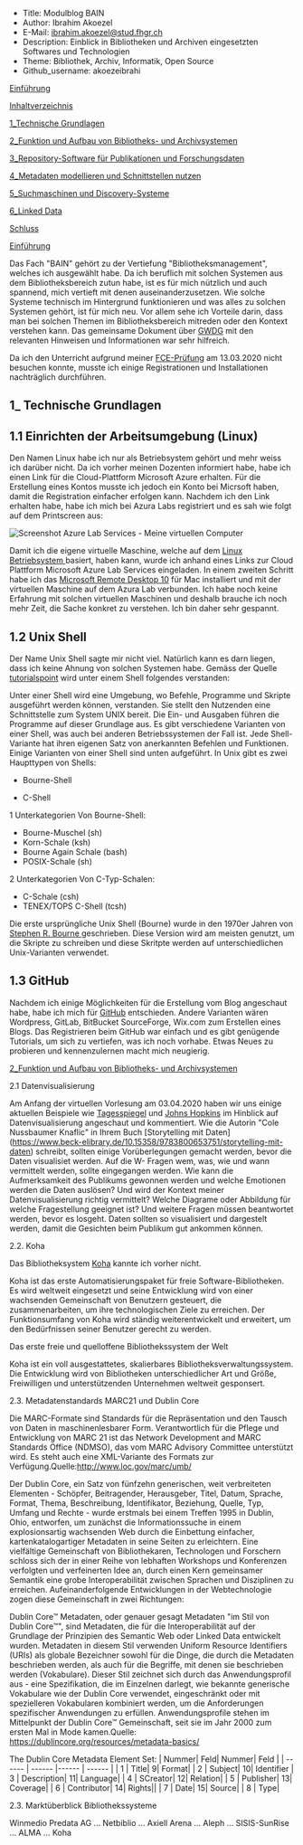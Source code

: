  - Title: Modulblog BAIN
 - Author: Ibrahim Akoezel
 - E-Mail: ibrahim.akoezel@stud.fhgr.ch
 - Description: Einblick in Bibliotheken und Archiven eingesetzten Softwares und Technologien 
 - Theme: Bibliothek, Archiv, Informatik, Open Source
 - Github_username: akoezeibrahi

[Einführung]()

[Inhaltverzeichnis]()

[1_Technische Grundlagen]()

[2_Funktion und Aufbau von Bibliotheks- und Archivsystemen]()

[3_Repository-Software für Publikationen und Forschungsdaten ]()

[4_Metadaten modellieren und Schnittstellen nutzen]()

[5_Suchmaschinen und Discovery-Systeme]()

[6_Linked Data]()

[Schluss]()





[Einführung]()

Das Fach "BAIN" gehört zu der Vertiefung "Bibliotheksmanagement", welches ich ausgewählt habe. Da ich beruflich mit solchen Systemen aus dem Bibliotheksbereich zutun habe, ist es für mich nützlich und auch spannend, mich vertieft mit denen auseinanderzusetzen. Wie solche Systeme technisch im Hintergrund funktionieren und was alles zu solchen Systemen gehört, ist für mich neu. Vor allem sehe ich Vorteile darin, dass man bei solchen Themen im Bibliotheksbereich mitreden oder den Kontext verstehen kann. Das gemeinsame Dokument über [GWDG](https://pad.gwdg.de/Zi-mp8FEQXKV22eL6qUUWg?both) mit den relevanten Hinweisen und Informationen war sehr hilfreich.

Da ich den Unterricht aufgrund meiner [FCE-Prüfung](https://cambridge-exams.ch/de/fce-cambridge-english-first) am 13.03.2020 nicht besuchen konnte, musste ich einige Registrationen und Installationen nachträglich durchführen.

## 1_ Technische Grundlagen

## 1.1  Einrichten der Arbeitsumgebung (Linux)

Den Namen Linux habe ich nur als Betriebsystem gehört und mehr weiss ich darüber nicht. Da ich vorher meinen Dozenten informiert habe, habe ich einen Link für die Cloud-Plattform Microsoft Azure erhalten. Für die Erstellung eines Kontos musste ich jedoch ein Konto bei Micrsoft haben, damit die Registration einfacher erfolgen kann. Nachdem ich den Link erhalten habe, habe ich mich bei Azura Labs registriert und es sah wie folgt auf dem Printscreen aus:

![Screenshot Azure Lab Services - Meine virtuellen Computer](https://bain.felixlohmeier.de/images/01_azure-vms.png)

Damit ich die eigene virtuelle Maschine, welche auf dem [Linux Betriebsystem ](https://wiki.ubuntu.com/EoanErmine/ReleaseNotes ) basiert, haben kann, wurde ich anhand eines Links zur Cloud Plattform Microsoft Azure Lab Services eingeladen. In einem zweiten Schritt habe ich das [Microsoft Remote Desktop 10](https://apps.apple.com/de/app/microsoft-remote-desktop-10/id1295203466) für Mac installiert und mit der virtuellen Maschine auf dem Azura Lab verbunden. Ich habe noch keine Erfahrung mit solchen virtuellen Maschinen und deshalb brauche ich noch mehr Zeit, die Sache konkret zu verstehen. Ich bin daher sehr gespannt.

## 1.2 Unix Shell

Der Name Unix Shell sagte mir nicht viel. Natürlich kann es darn liegen, dass ich keine Ahnung von solchen Systemen habe. Gemäss der Quelle [tutorialspoint](https://www.tutorialspoint.com/unix/unix-what-is-shell.htm) wird unter einem Shell folgendes verstanden:

Unter einer Shell wird eine Umgebung, wo Befehle, Programme und Skripte ausgeführt werden können, verstanden. Sie stellt den Nutzenden eine Schnittstelle zum System UNIX bereit. Die Ein- und Ausgaben führen die Programme auf dieser Grundlage aus. Es gibt verschiedene Varianten von einer Shell, was auch bei anderen Betriebssystemen der Fall ist. Jede Shell-Variante hat ihren eigenen Satz von anerkannten Befehlen und Funktionen. Einige Varianten von einer Shell sind unten aufgeführt. In Unix gibt es zwei Haupttypen von Shells:

* Bourne-Shell 

* C-Shell 

1 Unterkategorien Von Bourne-Shell:
* Bourne-Muschel (sh)
* Korn-Schale (ksh)
* Bourne Again Schale (bash)
* POSIX-Schale (sh)

2 Unterkategorien Von C-Typ-Schalen:
* C-Schale (csh)
* TENEX/TOPS C-Shell (tcsh)

Die erste ursprüngliche Unix Shell (Bourne) wurde in den 1970er Jahren von [Stephen R. Bourne ](https://de.wikipedia.org/wiki/Stephen_R._Bourne) geschrieben. Diese Version wird am meisten genutzt, um die Skripte zu schreiben und diese Skritpte werden auf unterschiedlichen Unix-Varianten verwendet.

## 1.3 GitHub
Nachdem ich einige Möglichkeiten für die Erstellung vom Blog angeschaut habe, habe ich mich für [GitHub](https://github.com) entschieden. Andere Varianten wären Wordpress, GitLab, BitBucket SourceForge, Wix.com zum Erstellen eines Blogs. Das Registrieren beim GitHub war einfach und es gibt genügende Tutorials, um sich zu vertiefen, was ich noch vorhabe. Etwas Neues zu probieren und kennenzulernen macht mich neugierig.


[2_Funktion und Aufbau von Bibliotheks- und Archivsystemen]()

2.1 Datenvisualisierung

Am Anfang der virtuellen Vorlesung am 03.04.2020 haben wir uns einige aktuellen Beispiele wie [Tagesspiegel](https://interaktiv.tagesspiegel.de/lab/die-globale-verbreitung-des-coronavirus-im-zeitverlauf/) und [Johns Hopkins](https://coronavirus.jhu.edu/map.html) im Hinblick auf Datenvisualisierung angeschaut und kommentiert. Wie die Autorin "Cole Nussbaumer Knaflic" in Ihrem Buch [Storytelling mit Daten] (https://www.beck-elibrary.de/10.15358/9783800653751/storytelling-mit-daten) schreibt, sollten einige Vorüberlegungen gemacht werden, bevor die Daten visualisiet werden. Auf die W- Fragen wem, was, wie und wann vermittelt werden, sollte eingegangen werden. Wie kann die Aufmerksamkeit des Publikums gewonnen werden und welche Emotionen werden die Daten auslösen? Und wird der Kontext meiner Datenvisualisierung richtig vermittelt? Welche Diagrame oder Abbildung für welche Fragestellung geeignet ist? Und weitere Fragen müssen beantwortet werden, bevor es losgeht. Daten sollten so visualisiert und dargestelt werden, damit die Gesichten beim Publikum gut ankommen können.


2.2. Koha

Das Bibliotheksystem [Koha](https://koha-community.org) kannte ich vorher nicht. 

Koha ist das erste Automatisierungspaket für freie Software-Bibliotheken. Es wird weltweit eingesetzt und seine Entwicklung wird von einer wachsenden Gemeinschaft von Benutzern gesteuert, die zusammenarbeiten, um ihre technologischen Ziele zu erreichen. Der Funktionsumfang von Koha wird ständig weiterentwickelt und erweitert, um den Bedürfnissen seiner Benutzer gerecht zu werden. 


Das erste freie und quelloffene Bibliothekssystem der Welt

Koha ist ein voll ausgestattetes, skalierbares Bibliotheksverwaltungssystem. Die Entwicklung wird von Bibliotheken unterschiedlicher Art und Größe, Freiwilligen und unterstützenden Unternehmen weltweit gesponsert.

2.3. Metadatenstandards MARC21 und Dublin Core

Die MARC-Formate sind Standards für die Repräsentation und den Tausch von Daten in maschinenlesbarer Form. Verantwortlich für die Pflege und Entwicklung von MARC 21 ist das Network Development and MARC Standards Office (NDMSO), das vom MARC Advisory Committee unterstützt wird. Es steht auch eine XML-Variante des Formats zur Verfügung.Quelle:http://www.loc.gov/marc/umb/

Der Dublin Core, ein Satz von fünfzehn generischen, weit verbreiteten Elementen - Schöpfer, Beitragender, Herausgeber, Titel, Datum, Sprache, Format, Thema, Beschreibung, Identifikator, Beziehung, Quelle, Typ, Umfang und Rechte - wurde erstmals bei einem Treffen 1995 in Dublin, Ohio, entworfen, um zunächst die Informationssuche in einem explosionsartig wachsenden Web durch die Einbettung einfacher, kartenkatalogartiger Metadaten in seine Seiten zu erleichtern. Eine vielfältige Gemeinschaft von Bibliothekaren, Technologen und Forschern schloss sich der in einer Reihe von lebhaften Workshops und Konferenzen verfolgten und verfeinerten Idee an, durch einen Kern gemeinsamer Semantik eine grobe Interoperabilität zwischen Sprachen und Disziplinen zu erreichen. Aufeinanderfolgende Entwicklungen in der Webtechnologie zogen diese Gemeinschaft in zwei Richtungen:

Dublin Core™ Metadaten, oder genauer gesagt Metadaten "im Stil von Dublin Core™", sind Metadaten, die für die Interoperabilität auf der Grundlage der Prinzipien des Semantic Web oder Linked Data entwickelt wurden. Metadaten in diesem Stil verwenden Uniform Resource Identifiers (URIs) als globale Bezeichner sowohl für die Dinge, die durch die Metadaten beschrieben werden, als auch für die Begriffe, mit denen sie beschrieben werden (Vokabulare). Dieser Stil zeichnet sich durch das Anwendungsprofil aus - eine Spezifikation, die im Einzelnen darlegt, wie bekannte generische Vokabulare wie der Dublin Core verwendet, eingeschränkt oder mit spezielleren Vokabularen kombiniert werden, um die Anforderungen spezifischer Anwendungen zu erfüllen. Anwendungsprofile stehen im Mittelpunkt der Dublin Core™ Gemeinschaft, seit sie im Jahr 2000 zum ersten Mal in Mode kamen.Quelle: https://dublincore.org/resources/metadata-basics/

 

The Dublin Core Metadata Element Set:
| Nummer| Feld|    Nummer|   Feld      |
| ------ | ------ |------ | ------     |
| 1   | Title|        9|     Format|
| 2   | Subject|     10|     Identifier
| 3   | Description| 11|     Language|
| 4   | SCreator|    12|     Relation|
| 5   | Publisher|   13|     Coverage|
| 6   | Contributor| 14|     Rights||
| 7   | Date|        15|     Source|
| 8   | Type|


2.3. Marktüberblick Bibliothekssysteme

Winmedio Predata AG
…
Netbiblio
…
Axiell Arena
…
Aleph
…
SISIS-SunRise
…
ALMA
…
Koha
 
